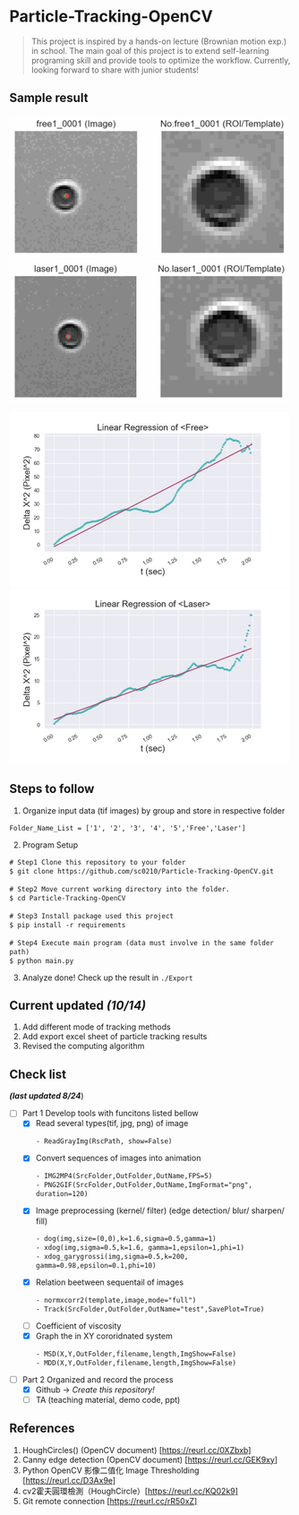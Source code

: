 # Particle-Tracking-OpenCV
> This project is inspired by a hands-on lecture (Brownian motion exp.) in school. The main goal of this project is to extend self-learning programing skill and provide tools to optimize the workflow. Currently, looking forward to share with junior students! 

## Sample result
<img src ="./Export/TrackFile/GIF/Track_Free.gif" width="500"> <img src="./Export/TrackFile/GIF/Track_Laser.gif" width="500">

<img src="./Export/TrackFile/Plot/Free.jpg" width="500"> <img src="./Export/TrackFile/Plot/Laser.jpg" width="500">


## Steps to follow
1. Organize input data (tif images) by group and store in respective folder 
```
Folder_Name_List = ['1', '2', '3', '4', '5','Free','Laser']
```

2. Program Setup
```
# Step1 Clone this repository to your folder 
$ git clone https://github.com/sc0210/Particle-Tracking-OpenCV.git

# Step2 Move current working directory into the folder.
$ cd Particle-Tracking-OpenCV

# Step3 Install package used this project 
$ pip install -r requirements

# Step4 Execute main program (data must involve in the same folder path)
$ python main.py
```
3. Analyze done! Check up the result in `./Export`

## Current updated ***(10/14)***
1. Add different mode of tracking methods
2. Add export excel sheet of particle tracking results
3. Revised the computing algorithm

## Check list  
***(last updated 8/24***)
- [ ] Part 1 Develop tools with funcitons listed bellow 
  - [x] Read several types(tif, jpg, png) of image
    ```
    - ReadGrayImg(RscPath, show=False)
    ```
  - [x] Convert sequences of images into animation 
    ```
    - IMG2MP4(SrcFolder,OutFolder,OutName,FPS=5)
    - PNG2GIF(SrcFolder,OutFolder,OutName,ImgFormat="png", duration=120)
    ```
  - [x] Image preprocessing (kernel/ filter) (edge detection/ blur/ sharpen/ fill)
    ```
    - dog(img,size=(0,0),k=1.6,sigma=0.5,gamma=1)
    - xdog(img,sigma=0.5,k=1.6, gamma=1,epsilon=1,phi=1)
    - xdog_garygrossi(img,sigma=0.5,k=200, gamma=0.98,epsilon=0.1,phi=10)
    ```
  - [x] Relation beetween sequentail of images 
    ```
    - normxcorr2(template,image,mode="full")
    - Track(SrcFolder,OutFolder,OutName="test",SavePlot=True)
    ```
  - [ ] Coefficient of viscosity
  - [x] Graph the in XY cororidnated system
    ```
    - MSD(X,Y,OutFolder,filename,length,ImgShow=False)
    - MDD(X,Y,OutFolder,filename,length,ImgShow=False)
    ```
 
- [ ] Part 2 Organized and record the process
  - [x] Github -> *Create this repository!* 
  - [ ] TA (teaching material, demo code, ppt)

## References 
1. HoughCircles() (OpenCV document) [https://reurl.cc/0XZbxb]
2. Canny edge detection (OpenCV document) [https://reurl.cc/GEK9xy]
3. Python OpenCV 影像二值化 Image Thresholding [https://reurl.cc/D3Ax9e]
4. cv2霍夫圓環檢測（HoughCircle）[https://reurl.cc/KQ02k9]
5. Git remote connection [https://reurl.cc/rR50xZ]
